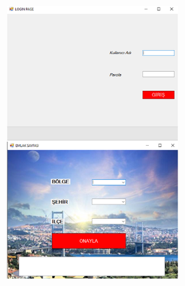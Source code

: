 <p float="left">
  <img src="https://github.com/Meliih/C-like_exercise/blob/main/LoginPage/LoginPage.PNG" alt="drawing" width="400"/>
  <img src="https://github.com/Meliih/C-like_exercise/blob/main/LoginPage/emlaksayfası.PNG" alt="drawing" width="400"/>
</p>
